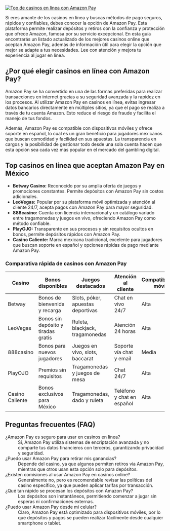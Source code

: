 [![Top de casinos en línea con Amazon Pay](https://123-caf.pages.dev/gitsignup.png)](https://vrmoo.ru/Bt82HjjY)

<p>Si eres amante de los casinos en línea y buscas métodos de pago seguros, rápidos y confiables, debes conocer la opción de Amazon Pay. Esta plataforma permite realizar depósitos y retiros con la confianza y protección que ofrece Amazon, famosa por su servicio excepcional. En esta guía encontrarás un listado actualizado de los mejores casinos online que aceptan Amazon Pay, además de información útil para elegir la opción que mejor se adapte a tus necesidades. Lee con atención y mejora tu experiencia al jugar en línea.</p>  <h2>¿Por qué elegir casinos en línea con Amazon Pay?</h2> <p>Amazon Pay se ha convertido en una de las formas preferidas para realizar transacciones en internet gracias a su seguridad avanzada y la rapidez en los procesos. Al utilizar Amazon Pay en casinos en línea, evitas ingresar datos bancarios directamente en múltiples sitios, ya que el pago se realiza a través de tu cuenta Amazon. Esto reduce el riesgo de fraude y facilita el manejo de tus fondos.</p> <p>Además, Amazon Pay es compatible con dispositivos móviles y ofrece soporte en español, lo cual es un gran beneficio para jugadores mexicanos que buscan comodidad y facilidad en sus apuestas. La transparencia en cargos y la posibilidad de gestionar todo desde una sola cuenta hacen que esta opción sea cada vez más popular en el mercado del gambling digital.</p>  <h2>Top casinos en línea que aceptan Amazon Pay en México</h2> <ul>   <li><strong>Betway Casino:</strong> Reconocido por su amplia oferta de juegos y promociones constantes. Permite depósitos con Amazon Pay sin costos adicionales.</li>   <li><strong>LeoVegas:</strong> Popular por su plataforma móvil optimizada y atención al cliente 24/7, acepta pagos con Amazon Pay para mayor seguridad.</li>   <li><strong>888casino:</strong> Cuenta con licencia internacional y un catálogo variado entre tragamonedas y juegos en vivo, ofreciendo Amazon Pay como método confiable.</li>   <li><strong>PlayOJO:</strong> Transparente en sus procesos y sin requisitos ocultos en bonos, permite depósitos rápidos con Amazon Pay.</li>   <li><strong>Casino Caliente:</strong> Marca mexicana tradicional, excelente para jugadores que buscan soporte en español y opciones rápidas de pago mediante Amazon Pay.</li> </ul>  <h3>Comparativa rápida de casinos con Amazon Pay</h3> <table>   <thead>     <tr>       <th>Casino</th>       <th>Bonos disponibles</th>       <th>Juegos destacados</th>       <th>Atención al cliente</th>       <th>Compatibilidad móvil</th>     </tr>   </thead>   <tbody>     <tr>       <td>Betway</td>       <td>Bonos de bienvenida y recarga</td>       <td>Slots, póker, apuestas deportivas</td>       <td>Chat en vivo 24/7</td>       <td>Alta</td>     </tr>     <tr>       <td>LeoVegas</td>       <td>Bonos sin depósito y tiradas gratis</td>       <td>Ruleta, blackjack, tragamonedas</td>       <td>Atención 24 horas</td>       <td>Alta</td>     </tr>     <tr>       <td>888casino</td>       <td>Bonos para nuevos jugadores</td>       <td>Juegos en vivo, slots, baccarat</td>       <td>Soporte vía chat y email</td>       <td>Media</td>     </tr>     <tr>       <td>PlayOJO</td>       <td>Premios sin requisitos</td>       <td>Tragamonedas y juegos de mesa</td>       <td>Chat 24/7</td>       <td>Alta</td>     </tr>     <tr>       <td>Casino Caliente</td>       <td>Bonos exclusivos para México</td>       <td>Tragamonedas, dado y ruleta</td>       <td>Teléfono y chat en español</td>       <td>Alta</td>     </tr>   </tbody> </table>  <h2>Preguntas frecuentes (FAQ)</h2> <dl>   <dt>¿Amazon Pay es seguro para usar en casinos en línea?</dt>   <dd>Sí, Amazon Pay utiliza sistemas de encriptación avanzada y no comparte tus datos financieros con terceros, garantizando privacidad y seguridad.</dd>    <dt>¿Puedo usar Amazon Pay para retirar mis ganancias?</dt>   <dd>Depende del casino, ya que algunos permiten retiros vía Amazon Pay, mientras que otros usan esta opción solo para depósitos.</dd>    <dt>¿Existen comisiones al usar Amazon Pay en casinos online?</dt>   <dd>Generalmente no, pero es recomendable revisar las políticas del casino específico, ya que pueden aplicar tarifas por transacción.</dd>    <dt>¿Qué tan rápido se procesan los depósitos con Amazon Pay?</dt>   <dd>Los depósitos son instantáneos, permitiendo comenzar a jugar sin esperas ni confirmaciones externas.</dd>    <dt>¿Puedo usar Amazon Pay desde mi celular?</dt>   <dd>Claro, Amazon Pay está optimizado para dispositivos móviles, por lo que depósitos y pagos se pueden realizar fácilmente desde cualquier smartphone o tablet.</dd> </dl>